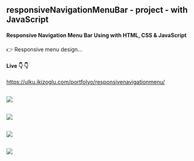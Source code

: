 ## responsiveNavigationMenuBar - project - with JavaScript  
 #### Responsive Navigation Menu Bar Using with HTML, CSS & JavaScript  
 :point_right: Responsive menu design...
 
 #### Live :point_down: :point_down: 
https://ulku.ikizoglu.com/portfolyo/responsivenavigationmenu/


![](https://github.com/ulkuhos/responsivenavigationmenubar---project---JavaScript/blob/main/img/responsivenavbar.gif)
---
![](https://github.com/ulkuhos/responsivenavigationmenubar---project---JavaScript/blob/main/img/responsivenavbar1.JPG)
---
![](https://github.com/ulkuhos/responsivenavigationmenubar---project---JavaScript/blob/main/img/responsivenavbar2.JPG)
---
![](https://github.com/ulkuhos/responsivenavigationmenubar---project---JavaScript/blob/main/img/responsivenavbar3.JPG)
---
